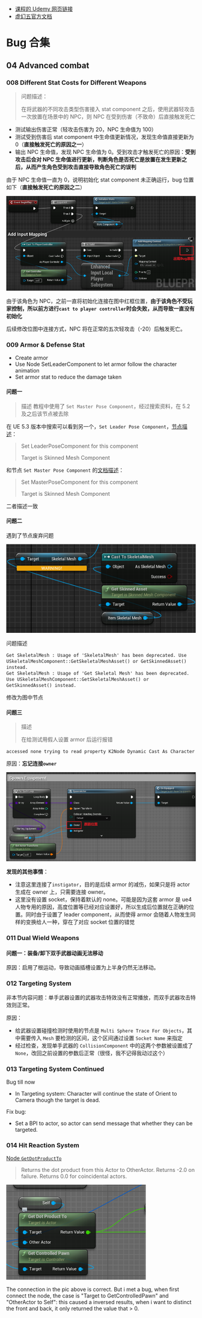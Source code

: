 
- [课程的 Udemy 网页链接](https://www.udemy.com/course/unreal-engine-5-soulslike-combat/)
- [虚幻五官方文档](https://docs.unrealengine.com/5.3/zh-CN/level-editor-in-unreal-engine/)


# Bug 合集

## 04 Advanced combat

### 008 Different Stat Costs for Different Weapons

> 问题描述：
> 
> 在将武器的不同攻击类型伤害接入 stat component 之后，使用武器轻攻击一次放置在场景中的 NPC，则 NPC 在受到伤害（不致命）后直接触发死亡

- 测试输出伤害正常（轻攻击伤害为 20，NPC 生命值为 100）
- 测试受到伤害后 stat component 中生命值更新情况，发现生命值直接更新为 0（**直接触发死亡的原因之一**）
- 输出 NPC 生命值，发现 NPC 生命值为 0。受到攻击才触发死亡的原因：**受到攻击后会对 NPC 生命值进行更新，判断角色是否死亡是放置在发生更新之后，从而产生角色受到攻击直接导致角色死亡的误判**

由于 NPC 生命值一直为 0，说明初始化 stat component 未正确运行，bug 位置如下（**直接触发死亡的原因之二**）

![alt text](img/NPC受到一次攻击即死亡的原因.png)

由于该角色为 NPC，之前一直将初始化连接在图中红框位置，**由于该角色不受玩家控制，所以前方进行`cast to player controller`时会失败，从而导致一直没有初始化**

后续修改位图中连接方式，NPC 将在正常的五次轻攻击（-20）后触发死亡。

### 009 Armor & Defense Stat

- Create armor
- Use Node SetLeaderComponent to let armor follow the character animation
- Set armor stat to reduce the damage taken

#### 问题一

> 描述
> 教程中使用了 `Set Master Pose Component`，经过搜索资料，在 5.2 及之后该节点被去除

在 UE 5.3 版本中搜索可以看到另一个，`Set Leader Pose Component`，[节点描述](https://docs.unrealengine.com/5.3/en-US/BlueprintAPI/Components/SkinnedMesh/SetLeaderPoseComponent/)：

> Set LeaderPoseComponent for this component
> 
> Target is Skinned Mesh Component

和节点 `Set Master Pose Component` 的[文档描述](https://docs.unrealengine.com/5.1/en-US/BlueprintAPI/Components/SkinnedMesh/SetMasterPoseComponent/)：

> Set MasterPoseComponent for this component
> 
> Target is Skinned Mesh Component

二者描述一致

#### 问题二

遇到了节点废弃问题

![alt text](img/DeprecatedNode.png)

问题描述

```
Get SkeletalMesh : Usage of 'SkeletalMesh' has been deprecated. Use USkeletalMeshComponent::GetSkeletalMeshAsset() or GetSkinnedAsset() instead.
Get SkeletalMesh : Usage of 'Get Skeletal Mesh' has been deprecated. Use USkeletalMeshComponent::GetSkeletalMeshAsset() or GetSkinnedAsset() instead.
```

修改为图中节点

#### 问题三

> 描述
> 
> 在给测试用假人设置 armor 后运行报错

```
accessed none trying to read property K2Node Dynamic Cast As Character
```

原因：**忘记连接`owner`**

![alt text](img/SpawnActor.png)

**发现的其他事情**：
- 注意这里连接了`instigator`，目的是后续 armor 的减伤，如果只是将 actor 生成在 owner 上，只需要连接 owner。
- 这里没有设置 socket，保持着默认的 none。可能是因为这套 armor 是 ue4 人物专用的原因，高度位置等已经对应设置好，所以生成后位置就在正确的位置。同时由于设置了 leader component，从而使得 armor 会随着人物发生同样的变换给人一种，穿在了对应 socket 位置的错觉

### 011 Dual Wield Weapons

#### 问题一：装备/卸下双手武器动画无法移动

原因：启用了根运动，导致动画插槽设置为上半身仍然无法移动。

### 012 Targeting System

非本节内容问题：单手武器设置的武器攻击特效没有正常播放，而双手武器攻击特效则正常。

原因：
- 给武器设置碰撞检测时使用的节点是 `Multi Sphere Trace For Objects`，其中需要传入 `Mesh` 要检测的区间，这个区间通过设置 `Socket Name` 来指定
- 经过检查，发现单手武器的 `CollisionComponent` 中的这两个参数被设置成了 `None`，改回之前设置的参数后正常（很怪，我不记得我动过这个）

### 013 Targeting System Continued

Bug till now
- In Targeting system: Character will continue the state of Orient to Camera though the target is dead.

Fix bug:
- Set a BPI to actor, so actor can send message that whether they can be targeted.


### 014 Hit Reaction System

[Node `GetDotProductTo`](https://docs.unrealengine.com/5.0/en-US/BlueprintAPI/Transformation/GetDotProductTo/)

> Returns the dot product from this Actor to OtherActor. Returns -2.0 on failure. Returns 0.0 for coincidental actors.

![alt text](img/GetDotProductTo.png)

The connection in the pic above is correct. But i met a bug, when first connect the node, the case is "Target to GetControlledPawn" and "OtherActor to Self": this caused a inversed results, when i want to distinct the front and back, it only returned the value that > 0.

